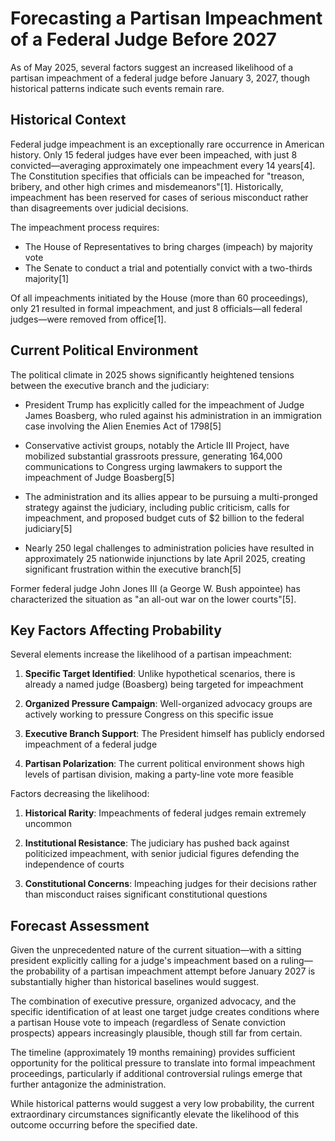 # Forecasting a Partisan Impeachment of a Federal Judge Before 2027

As of May 2025, several factors suggest an increased likelihood of a partisan impeachment of a federal judge before January 3, 2027, though historical patterns indicate such events remain rare.

## Historical Context

Federal judge impeachment is an exceptionally rare occurrence in American history. Only 15 federal judges have ever been impeached, with just 8 convicted—averaging approximately one impeachment every 14 years[4]. The Constitution specifies that officials can be impeached for "treason, bribery, and other high crimes and misdemeanors"[1]. Historically, impeachment has been reserved for cases of serious misconduct rather than disagreements over judicial decisions.

The impeachment process requires:
- The House of Representatives to bring charges (impeach) by majority vote
- The Senate to conduct a trial and potentially convict with a two-thirds majority[1]

Of all impeachments initiated by the House (more than 60 proceedings), only 21 resulted in formal impeachment, and just 8 officials—all federal judges—were removed from office[1].

## Current Political Environment

The political climate in 2025 shows significantly heightened tensions between the executive branch and the judiciary:

- President Trump has explicitly called for the impeachment of Judge James Boasberg, who ruled against his administration in an immigration case involving the Alien Enemies Act of 1798[5]

- Conservative activist groups, notably the Article III Project, have mobilized substantial grassroots pressure, generating 164,000 communications to Congress urging lawmakers to support the impeachment of Judge Boasberg[5]

- The administration and its allies appear to be pursuing a multi-pronged strategy against the judiciary, including public criticism, calls for impeachment, and proposed budget cuts of $2 billion to the federal judiciary[5]

- Nearly 250 legal challenges to administration policies have resulted in approximately 25 nationwide injunctions by late April 2025, creating significant frustration within the executive branch[5]

Former federal judge John Jones III (a George W. Bush appointee) has characterized the situation as "an all-out war on the lower courts"[5].

## Key Factors Affecting Probability

Several elements increase the likelihood of a partisan impeachment:

1. **Specific Target Identified**: Unlike hypothetical scenarios, there is already a named judge (Boasberg) being targeted for impeachment

2. **Organized Pressure Campaign**: Well-organized advocacy groups are actively working to pressure Congress on this specific issue

3. **Executive Branch Support**: The President himself has publicly endorsed impeachment of a federal judge

4. **Partisan Polarization**: The current political environment shows high levels of partisan division, making a party-line vote more feasible

Factors decreasing the likelihood:

1. **Historical Rarity**: Impeachments of federal judges remain extremely uncommon

2. **Institutional Resistance**: The judiciary has pushed back against politicized impeachment, with senior judicial figures defending the independence of courts

3. **Constitutional Concerns**: Impeaching judges for their decisions rather than misconduct raises significant constitutional questions

## Forecast Assessment

Given the unprecedented nature of the current situation—with a sitting president explicitly calling for a judge's impeachment based on a ruling—the probability of a partisan impeachment attempt before January 2027 is substantially higher than historical baselines would suggest.

The combination of executive pressure, organized advocacy, and the specific identification of at least one target judge creates conditions where a partisan House vote to impeach (regardless of Senate conviction prospects) appears increasingly plausible, though still far from certain.

The timeline (approximately 19 months remaining) provides sufficient opportunity for the political pressure to translate into formal impeachment proceedings, particularly if additional controversial rulings emerge that further antagonize the administration.

While historical patterns would suggest a very low probability, the current extraordinary circumstances significantly elevate the likelihood of this outcome occurring before the specified date.